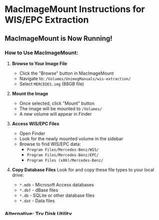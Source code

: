 # MacImageMount Instructions for WIS/EPC Extraction

## MacImageMount is Now Running!

### How to Use MacImageMount:

1. **Browse to Your Image File**
   - Click the "Browse" button in MacImageMount
   - Navigate to: `/Volumes/UnimogManuals/wis-extraction/`
   - Select `MERCEDES.img` (88GB file)

2. **Mount the Image**
   - Once selected, click "Mount" button
   - The image will be mounted to `/Volumes/`
   - A new volume will appear in Finder

3. **Access WIS/EPC Files**
   - Open Finder
   - Look for the newly mounted volume in the sidebar
   - Browse to find WIS/EPC data:
     - `Program Files/Mercedes-Benz/WIS/`
     - `Program Files/Mercedes-Benz/EPC/`
     - `Program Files (x86)/Mercedes-Benz/`

4. **Copy Database Files**
   Look for and copy these file types to your local drive:
   - `*.mdb` - Microsoft Access databases
   - `*.dbf` - dBase files
   - `*.db` - SQLite or other database files
   - `*.dat` - Data files

### Alternative: Try Disk Utility

If MacImageMount has issues with the 88GB file:

1. Open Disk Utility (Applications > Utilities)
2. File > Open Disk Image
3. Select `/Volumes/UnimogManuals/wis-extraction/MERCEDES.img`
4. Click Open

### What to Do After Mounting:

1. **Create a local working directory:**
   ```bash
   mkdir ~/Documents/unimogcommunityhub/wis-data-extraction
   ```

2. **Copy WIS/EPC database files to local drive**
   - This avoids working directly on the external drive
   - Prevents terminal freezing issues

3. **Install database viewers:**
   - MDB Viewer Plus: http://www.alexnolan.net/software/mdb_viewer_plus.htm
   - DB Browser for SQLite: https://sqlitebrowser.org
   - LibreOffice: https://www.libreoffice.org

### Troubleshooting:

- **If mounting fails:** The IMG file might be NTFS formatted. Install NTFS for Mac or macFUSE with NTFS-3G
- **If no files visible:** The partition might be hidden. Try mounting MERCEDES.raw instead
- **If MacImageMount crashes:** Use Disk Utility as fallback

### Next Steps:

Once you've located the WIS/EPC database files:
1. Copy them to local drive
2. Open with MDB Viewer Plus
3. Export to CSV/JSON
4. We'll import into Supabase using the existing schema